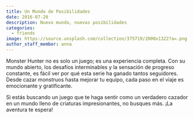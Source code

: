```yaml
---
title: Un Mundo de Posibilidades
date: 2016-07-20
description: Nuevo mundo, nuevas posibilidades
categories:
  - friends
image: https://source.unsplash.com/collection/375719/2000x1322?a=.png
author_staff_member: anna
---
```

Monster Hunter no es solo un juego; es una experiencia completa. Con su mundo abierto, los desafíos interminables y la sensación de progreso constante, es fácil ver por qué esta serie ha ganado tantos seguidores. Desde cazar monstruos hasta mejorar tu equipo, cada paso en el viaje es emocionante y gratificante.

Si estás buscando un juego que te haga sentir como un verdadero cazador en un mundo lleno de criaturas impresionantes, no busques más. ¡La aventura te espera!
